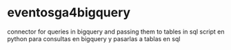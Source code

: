 # eventosga4bigquery
connector for queries in bigquery and passing them to tables in sql
script en python para consultas en bigquery y pasarlas a tablas en sql
